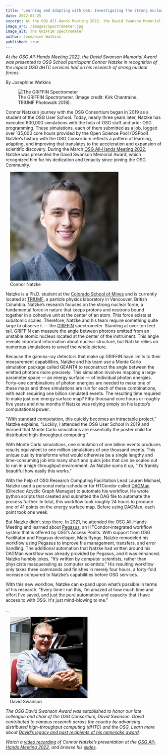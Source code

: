 ```yaml
---
title: "Learning and adapting with OSG: Investigating the strong nuclear force"
date: 2022-04-25
excerpt: At the OSG All-Hands Meeting 2022, the David Swanson Memorial Award was presented to OSG School participant Connor Natzke in recognition of the impact OSG dHTC services had on his research of strong nuclear forces.
image_src: /images/Spectrometer.jpg
image_alt: The GRIFFIN Spectrometer
author: Josephine Watkins
published: true
--- 
```


*At the OSG All-Hands Meeting 2022, the David Swanson Memorial Award was presented to OSG School participant Connor Natzke in recognition of the impact OSG dHTC services had on his research of strong nuclear forces.*

By Josephine Watkins

<figure>
  <img src="{{ '/images/Spectrometer.jpg' | relative_url }}" alt="The GRIFFIN Spectrometer"/>
  <figcaption class="figure-caption">The GRIFFIN Spectrometer. (Image credit: Kirk Chantraine, TRIUMF Photowalk 2018).<br/></figcaption>
</figure>

Connor Natzke’s journey with the OSG Consortium began in 2019 as a student of the OSG User School. Today, nearly three years later, Natzke has executed 
600,000 simulations with the help of OSG staff and prior OSG programming. These simulations, each of them submitted as a job, logged over 135,000 core 
hours provided by the Open Science Pool (OSPool). Natzke’s history with the OSG Consortium reflects a pattern of learning, adapting, and improving that 
translates to the acceleration and expansion of scientific discovery. During the March [OSG All-Hands Meeting 2022](https://opensciencegrid.org/all-hands/2022/), 
Natzke was presented the David Swanson Memorial Award, which recognized him for his dedication and tenacity since joining the OSG Community. 

<figure class="figure float-end" style="margin-left: 1em">
  <img src= '/images/Connor-Natzke-Square-smaller.jpg' class="figure-img img-fluid rounded" alt="Connor Natzke" width="350px">
  <figcaption class="figure-caption">Connor Natzke<br/></figcaption>
</figure>

Natzke is a Ph.D. student at the [Colorado School of Mines](https://www.mines.edu/) and is currently located at [TRIUMF](https://www.triumf.ca/), a particle
physics laboratory in Vancouver, British Columbia. Natzke’s research focuses on the strong nuclear force, a fundamental force in nature that keeps protons and neutrons bound together in a cohesive unit at 
the center of an atom. This force exists at subatomic scales. Therefore, Natzke and his team require something quite large to observe it –– the [GRIFFIN](https://griffin.triumf.ca/index.html) 
spectrometer. Standing at over ten feet tall, GRIFFIN can measure the angle between photons emitted from an unstable atomic nucleus located at the center 
of the instrument. This angle reveals important information about nuclear structure, but Natzke relies on numerous simulations to unveil the whole picture. 

Because the gamma-ray detectors that make up GRIFFIN have limits to their measurement capabilities, Natzke and his team use a Monte Carlo simulation 
package called GEANT4 to reconstruct the angle between the emitted photons more precisely. This simulation involves mapping a large parameter space –– 
an energy surface –– of individual photon energies. Forty-one combinations of photon energies are needed to make one of these maps and three simulations 
are run for each of these combinations, with each requiring one billion simulated events. The resulting time required to make just one energy surface map?
Fifty thousand core hours or roughly five years and nine months if Natzke was relying simply on his laptop’s computational power.

“With standard computation, this quickly becomes an intractable project,” Natzke explains. “Luckily, I attended the OSG User School in 2019 and learned that
Monte Carlo simulations are essentially the poster child for distributed high-throughput computing.”

With Monte Carlo simulations, one simulation of one billion events produces results equivalent to one million simulations of one thousand events. 
This unique quality transforms what would otherwise be a single lengthy and time-consuming job into many short and quick jobs that can be scaled out to 
run in a high-throughput environment. As Natzke sums it up, “It’s frankly beautiful how easily this works.” 

With the help of OSG Research Computing Facilitation Lead Lauren Michael, Natzke used a personal meta-scheduler for HTCondor called 
[DAGMan](https://htcondor.org/dagman/dagman.html) (Directed Acyclic Graph Manager) to automate his workflow. He wrote python scripts that created and 
submitted the DAG file to automate the process further. In total, this workflow took roughly 24 hours to produce one of 41 points on the energy surface 
map. Before using DAGMan, each point took one week. 

But Natzke didn’t stop there. In 2021, he attended the OSG All-Hands Meeting and learned about [Pegasus](https://pegasus.isi.edu/), an HTCondor-integrated
workflow system that is offered by OSG’s Access Points. With support from OSG Facilitator and Pegasus developer, Mats Rynge, Natzke remodeled his workflow 
using Pegasus to improve file management, transfers, and error handling. The additional automation that Natzke had written around his DAGMan workflow was 
already provided by Pegasus, and it was enhanced. Natzke humbly jokes, “It’s written by computer scientists, rather than physicists masquerading as 
computer scientists.” His resulting workflow only takes three commands and finishes in merely four hours, a forty-fold increase compared to Natzke’s 
capabilities before OSG services. 

With this new workflow, Natzke can expand upon what’s possible in terms of his research: “Every time I run this, I’m amazed at how much time and effort 
I’ve saved, and just the pure automation and capacity that I have access to with OSG. It's just mind-blowing to me.”
       
... 

<figure class="figure float-end" style="margin-left: 1em">
  <img src= '/images/DavidSwanson.png' class="figure-img img-fluid rounded" alt="David Swanson" width="250px">
  <figcaption class="figure-caption">David Swanson<br/></figcaption>
</figure>       
       
*The OSG David Swanson Award was established to honor our late colleague and chair of the OSG Consortium, David Swanson. David contributed to campus 
research across the country by advancing distributed high-throughput computing (dHTC) and the OSG. Learn more about [David’s legacy and past recipients of his namesake award](https://path-cc.io/news/2021-03-19-Nicholas-Cooley-2021-David-Swanson-Award-Winner/).* 

*Watch a [video recording](https://www.youtube.com/watch?v=YTyFIdOsJvY&t=175s) of Connor Natzke’s presentation at the [OSG All-Hands Meeting 2022](https://opensciencegrid.org/all-hands/), and browse his [slides](https://opensciencegrid.org/all-hands/).*        
